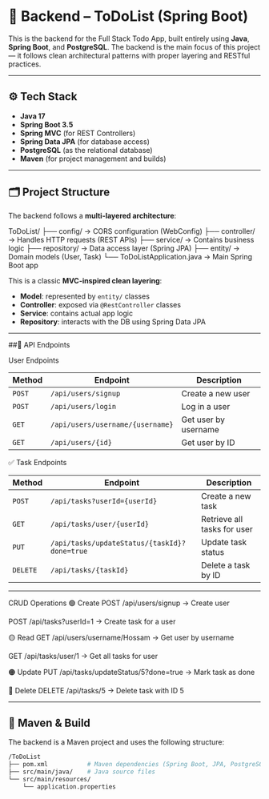 # 🧠 Backend – ToDoList (Spring Boot)

This is the backend for the Full Stack Todo App, built entirely using **Java**, **Spring Boot**, and **PostgreSQL**. The backend is the main focus of this project — it follows clean architectural patterns with proper layering and RESTful practices.

---

## ⚙️ Tech Stack

- **Java 17**
- **Spring Boot 3.5**
- **Spring MVC** (for REST Controllers)
- **Spring Data JPA** (for database access)
- **PostgreSQL** (as the relational database)
- **Maven** (for project management and builds)

---

## 🗂 Project Structure

The backend follows a **multi-layered architecture**:

ToDoList/
├── config/ → CORS configuration (WebConfig)
├── controller/ → Handles HTTP requests (REST APIs)
├── service/ → Contains business logic
├── repository/ → Data access layer (Spring JPA)
├── entity/ → Domain models (User, Task)
└── ToDoListApplication.java → Main Spring Boot app


This is a classic **MVC-inspired clean layering**:
- **Model**: represented by `entity/` classes
- **Controller**: exposed via `@RestController` classes
- **Service**: contains actual app logic
- **Repository**: interacts with the DB using Spring Data JPA

---

##📡 API Endpoints

User Endpoints

| Method | Endpoint                         | Description          |
| ------ | -------------------------------- | -------------------- |
| `POST` | `/api/users/signup`              | Create a new user    |
| `POST` | `/api/users/login`               | Log in a user        |
| `GET`  | `/api/users/username/{username}` | Get user by username |
| `GET`  | `/api/users/{id}`                | Get user by ID       |

✅ Task Endpoints

| Method   | Endpoint                                     | Description                 |
| -------- | -------------------------------------------- | --------------------------- |
| `POST`   | `/api/tasks?userId={userId}`                 | Create a new task           |
| `GET`    | `/api/tasks/user/{userId}`                   | Retrieve all tasks for user |
| `PUT`    | `/api/tasks/updateStatus/{taskId}?done=true` | Update task status          |
| `DELETE` | `/api/tasks/{taskId}`                        | Delete a task by ID         |

---

 CRUD Operations
🟢 Create
POST /api/users/signup → Create user

POST /api/tasks?userId=1 → Create task for a user

🟡 Read
GET /api/users/username/Hossam → Get user by username

GET /api/tasks/user/1 → Get all tasks for user

🟠 Update
PUT /api/tasks/updateStatus/5?done=true → Mark task as done

🔴 Delete
DELETE /api/tasks/5 → Delete task with ID 5

---
## 🧩 Maven & Build

The backend is a Maven project and uses the following structure:

```bash
/ToDoList
├── pom.xml           # Maven dependencies (Spring Boot, JPA, PostgreSQL)
├── src/main/java/    # Java source files
└── src/main/resources/
    └── application.properties




